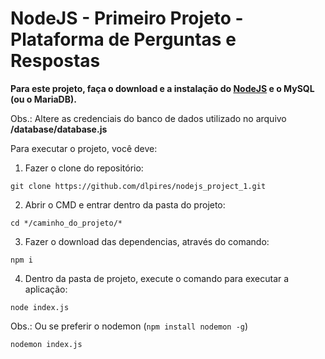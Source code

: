 # NodeJS - Primeiro Projeto - Plataforma de Perguntas e Respostas

**Para este projeto, faça o download e a instalação do [NodeJS](https://nodejs.org/en/download) e o MySQL (ou o MariaDB).**

Obs.: Altere as credenciais do banco de dados utilizado no arquivo **/database/database.js**

Para executar o projeto, você deve:

1) Fazer o clone do repositório:

```
git clone https://github.com/dlpires/nodejs_project_1.git
```

2) Abrir o CMD e entrar dentro da pasta do projeto:

```
cd */caminho_do_projeto/*
```
3) Fazer o download das dependencias, através do comando:
```
npm i
```
4) Dentro da pasta de projeto, execute o comando para executar a aplicação:
```
node index.js
```
Obs.: Ou se preferir o nodemon (```npm install nodemon -g```)

```
nodemon index.js
```
